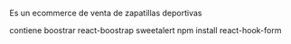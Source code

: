 Es un ecommerce de venta de zapatillas deportivas

contiene boostrar
react-boostrap
sweetalert
npm install react-hook-form
